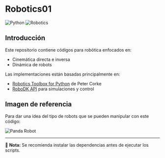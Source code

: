 # Robotics01

![Python](https://img.shields.io/badge/Python-3.x-blue)
![Robotics](https://img.shields.io/badge/Robotics-Kinematics%20%26%20Dynamics-green)

## Introducción  
Este repositorio contiene códigos para robótica enfocados en:  
- Cinemática directa e inversa  
- Dinámica de robots  

Las implementaciones están basadas principalmente en:  
- [Robotics Toolbox for Python](https://github.com/petercorke/robotics-toolbox-python) de Peter Corke  
- [RoboDK API](https://robodk.com/doc/en/PythonAPI/) para simulaciones y control  

## Imagen de referencia  
Para dar una idea del tipo de robots que se pueden manipular con este código:  

![Panda Robot](https://github.com/petercorke/robotics-toolbox-python/raw/master/docs/figs/panda1.gif)  

---  
📌 **Nota:** Se recomienda instalar las dependencias antes de ejecutar los scripts.  

